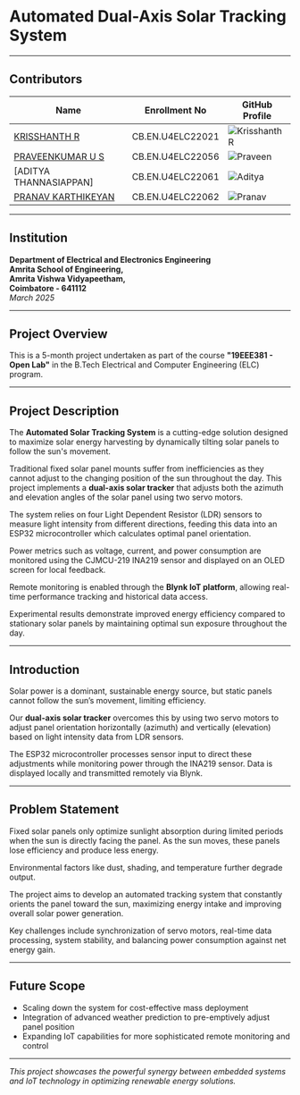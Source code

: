 # Automated Dual-Axis Solar Tracking System

---

## Contributors

| Name                         | Enrollment No        | GitHub Profile                                    |
|------------------------------|---------------------|--------------------------------------------------|
| [KRISSHANTH R](https://github.com/KRISSHANTH-R)           | CB.EN.U4ELC22021     | ![Krisshanth R](https://avatars.githubusercontent.com/u/175583154?v=4)       |
| [PRAVEENKUMAR U S](https://github.com/praveenkumarus)   | CB.EN.U4ELC22056     | ![Praveen](https://avatars.githubusercontent.com/u/115538058?v=4)       |
| [ADITYA THANNASIAPPAN] | CB.EN.U4ELC22061     | ![Aditya](https://github.com/adityathannasiappan.png?size=40)   |
| [PRANAV KARTHIKEYAN](https://github.com/pranav-karthikeyan) | CB.EN.U4ELC22062     | ![Pranav](https://avatars.githubusercontent.com/u/73694914?v=4)    |

---

## Institution

**Department of Electrical and Electronics Engineering**  
**Amrita School of Engineering,**  
**Amrita Vishwa Vidyapeetham,**  
**Coimbatore - 641112**  
*March 2025*

---

## Project Overview

This is a 5-month project undertaken as part of the course **"19EEE381 - Open Lab"** in the B.Tech Electrical and Computer Engineering (ELC) program.

---

## Project Description

The **Automated Solar Tracking System** is a cutting-edge solution designed to maximize solar energy harvesting by dynamically tilting solar panels to follow the sun's movement.

Traditional fixed solar panel mounts suffer from inefficiencies as they cannot adjust to the changing position of the sun throughout the day. This project implements a **dual-axis solar tracker** that adjusts both the azimuth and elevation angles of the solar panel using two servo motors.

The system relies on four Light Dependent Resistor (LDR) sensors to measure light intensity from different directions, feeding this data into an ESP32 microcontroller which calculates optimal panel orientation.

Power metrics such as voltage, current, and power consumption are monitored using the CJMCU-219 INA219 sensor and displayed on an OLED screen for local feedback.

Remote monitoring is enabled through the **Blynk IoT platform**, allowing real-time performance tracking and historical data access.

Experimental results demonstrate improved energy efficiency compared to stationary solar panels by maintaining optimal sun exposure throughout the day.

---

## Introduction

Solar power is a dominant, sustainable energy source, but static panels cannot follow the sun’s movement, limiting efficiency.

Our **dual-axis solar tracker** overcomes this by using two servo motors to adjust panel orientation horizontally (azimuth) and vertically (elevation) based on light intensity data from LDR sensors.

The ESP32 microcontroller processes sensor input to direct these adjustments while monitoring power through the INA219 sensor. Data is displayed locally and transmitted remotely via Blynk.

---

## Problem Statement

Fixed solar panels only optimize sunlight absorption during limited periods when the sun is directly facing the panel. As the sun moves, these panels lose efficiency and produce less energy.

Environmental factors like dust, shading, and temperature further degrade output.

The project aims to develop an automated tracking system that constantly orients the panel toward the sun, maximizing energy intake and improving overall solar power generation.

Key challenges include synchronization of servo motors, real-time data processing, system stability, and balancing power consumption against net energy gain.

---

## Future Scope

- Scaling down the system for cost-effective mass deployment  
- Integration of advanced weather prediction to pre-emptively adjust panel position  
- Expanding IoT capabilities for more sophisticated remote monitoring and control

---

*This project showcases the powerful synergy between embedded systems and IoT technology in optimizing renewable energy solutions.*

